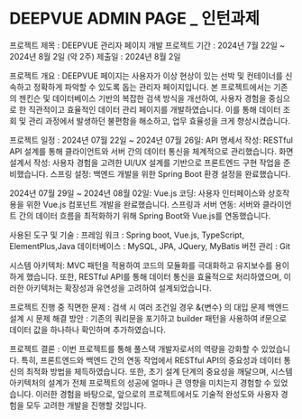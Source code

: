 # DEEPVUE ADMIN PAGE _ 인턴과제

프로젝트 제목 : DEEPVUE 관리자 페이지 개발
프로젝트 기간 : 2024년 7월 22일 ~ 2024년 8월 2일 (약 2주)
제출일 : 2024년 8월 2일

프로젝트 개요 : 
DEEPVUE 페이지는 사용자가 이상 현상이 있는 선박 및 컨테이너를 신속하고 정확하게 파악할 수 있도록 돕는 관리자 페이지입니다. 
본 프로젝트에서는 기존의 젠킨슨 및 데이터베이스 기반의 복잡한 검색 방식을 개선하여, 사용자 경험을 중심으로 한 직관적이고 효율적인 데이터 관리 페이지를 개발하였습니다. 
이를 통해 데이터 조회 및 관리 과정에서 발생하던 불편함을 해소하고, 업무 효율성을 크게 향상시켰습니다.

프로젝트 일정 : 
2024년 07월 22일 ~ 2024년 07월 26일:
API 명세서 작성: RESTful API 설계를 통해 클라이언트와 서버 간의 데이터 통신을 체계적으로 관리했습니다.
화면 설계서 작성: 사용자 경험을 고려한 UI/UX 설계를 기반으로 프론트엔드 구현 작업을 준비했습니다.
스프링 설정: 백엔드 개발을 위한 Spring Boot 환경 설정을 완료했습니다.

2024년 07월 29일 ~ 2024년 08월 02일:
Vue.js 코딩: 사용자 인터페이스와 상호작용을 위한 Vue.js 컴포넌트 개발을 완료했습니다. 
스프링과 서버 연동: 서버와 클라이언트 간의 데이터 흐름을 최적화하기 위해 Spring Boot와 Vue.js를 연동했습니다.

사용된 도구 및 기술 : 
프레임 워크 : Spring boot, Vue.js, TypeScript, ElementPlus,Java
데이터베이스 : MySQL, JPA, JQuery, MyBatis
버전 관리 : Git

시스템 아키텍처:
MVC 패턴을 적용하여 코드의 모듈화를 극대화하고 유지보수를 용이하게 했습니다. 
또한, RESTful API를 통해 데이터 통신을 효율적으로 처리하였으며, 이러한 아키텍처는 확장성과 유연성을 고려하여 설계되었습니다.

프로젝트 진행 중 직면한 문제 :
검색 시 여러 조건일 경우 &{변수} 의 대입 문제
백엔드 설계 시 문제 해결 방안 :
기존의 쿼리문을 포기하고 builder 패턴을 사용하여 if문으로 데이터 값을 하나하나 확인하며 추가하였습니다.

프로젝트 결론 : 
이번 프로젝트를 통해 풀스택 개발자로서의 역량을 강화할 수 있었습니다. 
특히, 프론트엔드와 백엔드 간의 연동 작업에서 RESTful API의 중요성과 데이터 통신의 최적화 방법을 체득하였습니다. 
또한, 초기 설계 단계의 중요성을 깨달으며, 시스템 아키텍처의 설계가 전체 프로젝트의 성공에 얼마나 큰 영향을 미치는지 경험할 수 있었습니다. 
이러한 경험을 바탕으로, 앞으로의 프로젝트에서도 기술적 완성도와 사용자 경험을 모두 고려한 개발을 진행할 것입니다.

